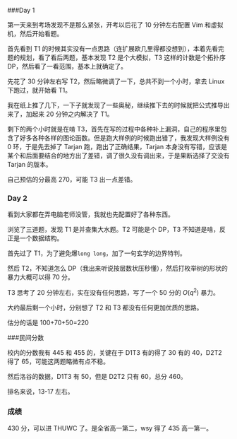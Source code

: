 

###Day 1

第一天来到考场发现不是那么紧张，开考以后花了 10 分钟左右配置 Vim 和虚拟机，然后开始看题。

首先看到 T1 的时候其实没有一点思路（连扩展欧几里得都没想到），本着先看完题的规划，看了看后两题，基本发现 T2 是个大模拟，T3 这样的计数是个拓扑序DP，然后看了一看范围，基本上就确定了。

先花了 30 分钟左右写 T2，然后略微调了一下，总共不到一个小时，拿去 Linux 下跑过，就开始看 T1。

我在纸上推了几下，一下子就发现了一些奥秘，继续推下去的时候就把公式推导出来了，加起来 20 分钟之内解决了 T1。

剩下的两个小时就是在啃 T3，首先在写的过程中各种补上漏洞，自己的程序里包含了好多各种各样的图论函数。但是跑大样例的时候跑出错了，我发现大样例没有 0 环，于是先去掉了 Tarjan 跑，跑出了正确结果，Tarjan 本身没有写错，应该是某个和后面要结合的地方出了差错，调了很久没有调出来，于是果断选择了交没有 Tarjan 的版本。

自己预估的分最高 270，可能 T3 出一点差错。

### Day 2

看到大家都在弄电脑老师没管，我就也先配置好了各种东西。

浏览了三道题，发现 T1 是并查集大水题。T2 可能是个 DP，T3 不知道是啥，反正是一个数据结构。

首先过了 T1，为了避免爆`long long`，加了一句玄学的边界特判。

然后 T2，不知道怎么 DP（我出来听说按层数状压秒懂），然后打枚举树的形状的暴力大概可以得 70 分。

T3 思考了 20 分钟左右，实在没有任何思路，写了一个 50 分的 $O(q^2)$ 暴力。

大约最后剩一个小时，分别想了 T2 和 T3 都没有任何更加优质的思路。

估分的话是 100+70+50=220

###民间分数

校内的分数我有 445 和 455 的，关键在于 D1T3 有的得了 30 有的 40，D2T2 得了 65，可能这两题略微有点不稳。

然后洛谷的数据，D1T3 有 50，但是 D2T2 只有 60，总分 460。

排名来说，13-17 左右。

### 成绩

430 分，可以进 THUWC 了。是全省高一第二，wsy 得了 435 高一第一。

